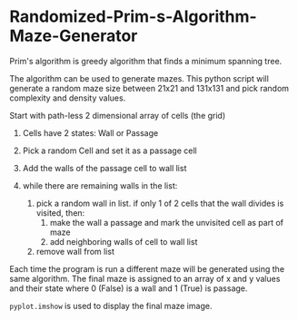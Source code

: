 # Randomized-Prim-s-Algorithm-Maze-Generator
Prim's algorithm is greedy algorithm that finds a minimum spanning tree.

The algorithm can be used to generate mazes. 
This python script will generate a random maze size between 21x21 and 131x131 and pick random complexity and density values.

Start with path-less 2 dimensional array of cells (the grid)

1. Cells have 2 states: Wall or Passage

2. Pick a random Cell and set it as a passage cell

3. Add the walls of the passage cell to wall list

4. while there are remaining walls in the list:
	1. pick a random wall in list.
	if only 1 of 2 cells that the wall divides is visited, then:
		1. make the wall a passage and mark the unvisited cell as part of maze
		2. add neighboring walls of cell to wall list
	2. remove wall from list
    
Each time the program is run a different maze will be generated using the same algorithm.
The final maze is assigned to an array of x and y values and their state where 0 (False) is a wall and 1 (True) is passage.

```pyplot.imshow``` is used to display the final maze image.
